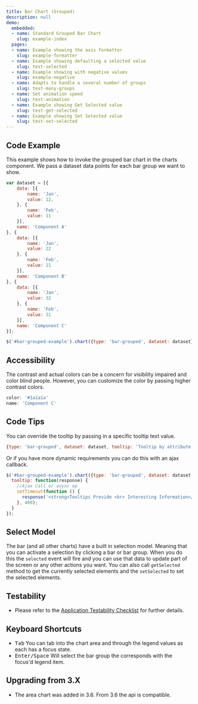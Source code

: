 ```yaml
---
title: Bar Chart (Grouped)
description: null
demo:
  embedded:
  - name: Standard Grouped Bar Chart
    slug: example-index
  pages:
  - name: Example showing the axis formatter
    slug: example-formatter
  - name: Example showing defaulting a selected value
    slug: test-selected
  - name: Example showing with negative values
    slug: example-negative
  - name: Adapts to handle a several number of groups
    slug: test-many-groups
  - name: Set animation speed
    slug: test-animation
  - name: Example showing Get Selected value
    slug: test-get-selected
  - name: Example showing Set Selected value
    slug: test-set-selected
---
```


## Code Example

This example shows how to invoke the grouped bar chart in the charts component. We pass a dataset data points for each bar group we want to show.

```javascript
var dataset = [{
    data: [{
        name: 'Jan',
        value: 12,
    }, {
        name: 'Feb',
        value: 11
    }],
    name: 'Component A'
}, {
    data: [{
        name: 'Jan',
        value: 22
    }, {
        name: 'Feb',
        value: 21
    }],
    name: 'Component B'
}, {
    data: [{
        name: 'Jan',
        value: 32
    }, {
        name: 'Feb',
        value: 31
    }],
    name: 'Component C'
}];

$('#bar-grouped-example').chart({type: 'bar-grouped', dataset: dataset});
```

## Accessibility

The contrast and actual colors can be a concern for visibility impaired and color blind people. However, you can customize the color by passing higher contrast colors.

```javascript
color: '#1a1a1a'
name: 'Component C'
```

## Code Tips

You can override the tooltip by passing in a specific tooltip text value.

```javascript
{type: 'bar-grouped', dataset: dataset, tooltip: 'Tooltip by attribute'}
```

Or if you have more dynamic requirements you can do this with an ajax callback.

```javascript
$('#bar-grouped-example').chart({type: 'bar-grouped', dataset: dataset,
  tooltip: function(response) {
    //Ajax Call or async op
    setTimeout(function () {
      response('<strong>Tooltips Provide <br> Interesting Information</strong>');
    }, 400);
  }
});
```

## Select Model

The bar (and all other charts) have a built in selection model. Meaning that you can activate a selection by clicking a bar or bar group. When you do this the `selected` event will fire and you can use that data to update part of the screen or any other actions you want. You can also call `getSelected` method to get the currently selected elements and the `setSelected` to set the selected elements.

## Testability

- Please refer to the [Application Testability Checklist](https://design.infor.com/resources/application-testability-checklist) for further details.

## Keyboard Shortcuts

- <kbd>Tab</kbd> You can tab into the chart area and through the legend values as each has a focus state.
- <kbd>Enter/Space</kbd> Will select the bar group the corresponds with the focus'd legend item.

## Upgrading from 3.X

- The area chart was added in 3.6. From 3.6 the api is compatible.
